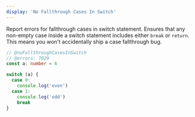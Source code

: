 ```yaml
---
display: 'No Fallthrough Cases In Switch'
---
```


Report errors for fallthrough cases in switch statement.
Ensures that any non-empty case inside a switch statement includes either `break` or `return`.
This means you won't accidentally ship a case fallthrough bug.

```ts twoslash
// @noFallthroughCasesInSwitch
// @errors: 7029
const a: number = 6

switch (a) {
  case 0:
    console.log('even')
  case 1:
    console.log('odd')
    break
}
```
